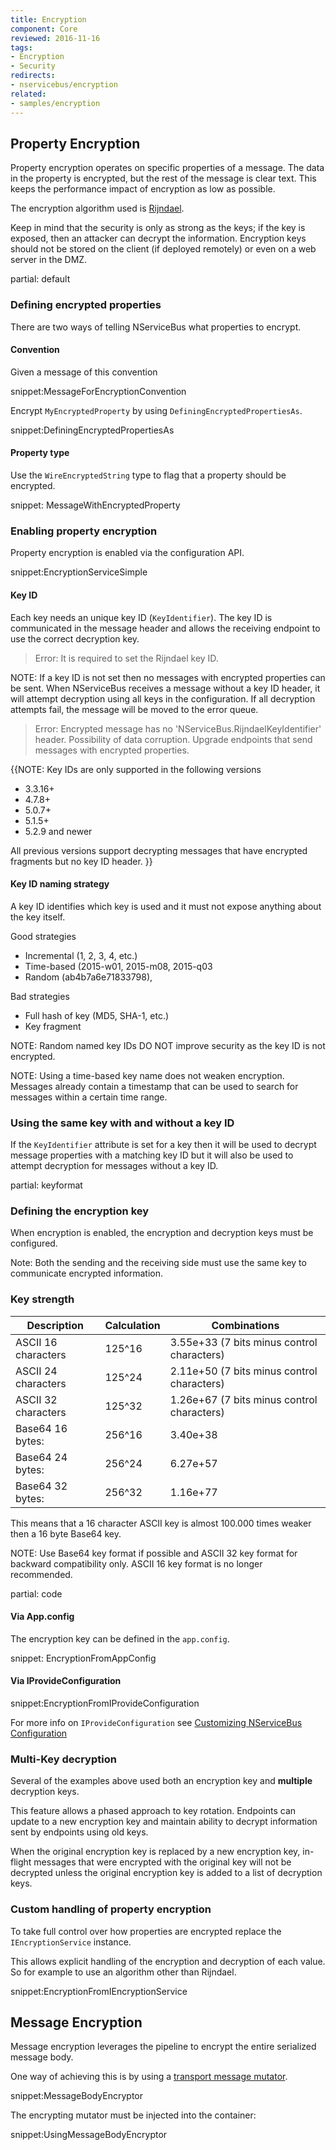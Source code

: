 ```yaml
---
title: Encryption
component: Core
reviewed: 2016-11-16
tags:
- Encryption
- Security
redirects:
- nservicebus/encryption
related:
- samples/encryption
---
```



## Property Encryption

Property encryption operates on specific properties of a message. The data in the property is encrypted, but the rest of the message is clear text. This keeps the performance impact of encryption as low as possible.

The encryption algorithm used is [Rijndael](https://msdn.microsoft.com/en-us/library/system.security.cryptography.rijndael.aspx).

Keep in mind that the security is only as strong as the keys; if the key is exposed, then an attacker can decrypt the information. Encryption keys should not be stored on the client (if deployed remotely) or even on a web server in the DMZ.

partial: default


### Defining encrypted properties

There are two ways of telling NServiceBus what properties to encrypt.


#### Convention

Given a message of this convention

snippet:MessageForEncryptionConvention

Encrypt `MyEncryptedProperty` by using `DefiningEncryptedPropertiesAs`.

snippet:DefiningEncryptedPropertiesAs


#### Property type

Use the `WireEncryptedString` type to flag that a property should be encrypted.

snippet: MessageWithEncryptedProperty


### Enabling property encryption

Property encryption is enabled via the configuration API.

snippet:EncryptionServiceSimple


#### Key ID

Each key needs an unique key ID (`KeyIdentifier`). The key ID is communicated in the message header and allows the receiving endpoint to use the correct decryption key.

> Error: It is required to set the Rijndael key ID.

NOTE: If a key ID is not set then no messages with encrypted properties can be sent. When NServiceBus receives a message without a key ID header, it will attempt decryption using all keys in the configuration. If all decryption attempts fail, the message will be moved to the error queue.

> Error: Encrypted message has no 'NServiceBus.RijndaelKeyIdentifier' header. Possibility of data corruption. Upgrade endpoints that send messages with encrypted properties.

{{NOTE:
Key IDs are only supported in the following versions

 * 3.3.16+
 * 4.7.8+
 * 5.0.7+
 * 5.1.5+
 * 5.2.9 and newer

All previous versions support decrypting messages that have encrypted fragments but no key ID header.
}}


#### Key ID naming strategy

A key ID identifies which key is used and it must not expose anything about the key itself.

Good strategies

 * Incremental (1, 2, 3, 4, etc.)
 * Time-based (2015-w01, 2015-m08, 2015-q03
 * Random (ab4b7a6e71833798),

Bad strategies

 * Full hash of key (MD5, SHA-1, etc.)
 * Key fragment


NOTE: Random named key IDs DO NOT improve security as the key ID is not encrypted.

NOTE: Using a time-based key name does not weaken encryption. Messages already contain a timestamp that can be used to search for messages within a certain time range.


### Using the same key with and without a key ID

If the `KeyIdentifier` attribute is set for a key then it will be used to decrypt message properties with a matching key ID but it will also be used to attempt decryption for messages without a key ID.


partial: keyformat


### Defining the encryption key

When encryption is enabled, the encryption and decryption keys must be configured.

Note: Both the sending and the receiving side must use the same key to communicate encrypted information.


### Key strength

Description        | Calculation| Combinations
-------------------|------------|-------
ASCII 16 characters| 125^16     |  3.55e+33 (7 bits minus control characters)
ASCII 24 characters| 125^24     |  2.11e+50 (7 bits minus control characters)
ASCII 32 characters| 125^32     |  1.26e+67 (7 bits minus control characters)
Base64 16 bytes:   | 256^16     |  3.40e+38
Base64 24 bytes:   | 256^24     |  6.27e+57
Base64 32 bytes:   | 256^32     |  1.16e+77


This means that a 16 character ASCII key is almost 100.000 times weaker then a 16 byte Base64 key.

NOTE: Use Base64 key format if possible and ASCII 32 key format for backward compatibility only. ASCII 16 key format is no longer recommended.


partial: code


#### Via App.config

The encryption key can be defined in the `app.config`.

snippet: EncryptionFromAppConfig


#### Via IProvideConfiguration

snippet:EncryptionFromIProvideConfiguration

For more info on `IProvideConfiguration` see [Customizing NServiceBus Configuration](/nservicebus/hosting/custom-configuration-providers.md)


### Multi-Key decryption

Several of the examples above used both an encryption key and **multiple** decryption keys.

This feature allows a phased approach to key rotation. Endpoints can update to a new encryption key and maintain ability to decrypt information sent by endpoints using old keys.

When the original encryption key is replaced by a new encryption key, in-flight messages that were encrypted with the original key will not be decrypted unless the original encryption key is added to a list of decryption keys.


### Custom handling of property encryption

To take full control over how properties are encrypted replace the `IEncryptionService` instance.

This allows explicit handling of the encryption and decryption of each value. So for example to use an algorithm other than Rijndael.

snippet:EncryptionFromIEncryptionService


## Message Encryption

Message encryption leverages the pipeline to encrypt the entire serialized message body.

One way of achieving this is by using a [transport message mutator](/nservicebus/pipeline/message-mutators.md#two-flavors-of-mutators-transport-messages-mutators).

snippet:MessageBodyEncryptor

The encrypting mutator must be injected into the container:

snippet:UsingMessageBodyEncryptor
